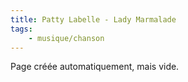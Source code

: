 ```yaml
---
title: Patty Labelle - Lady Marmalade
tags:
    - musique/chanson
---
```


Page créée automatiquement, mais vide.
